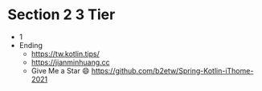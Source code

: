 # Section 2    3 Tier
* 1
* Ending
  * https://tw.kotlin.tips/
  * https://jianminhuang.cc
  * Give Me a Star 😄  https://github.com/b2etw/Spring-Kotlin-iThome-2021
